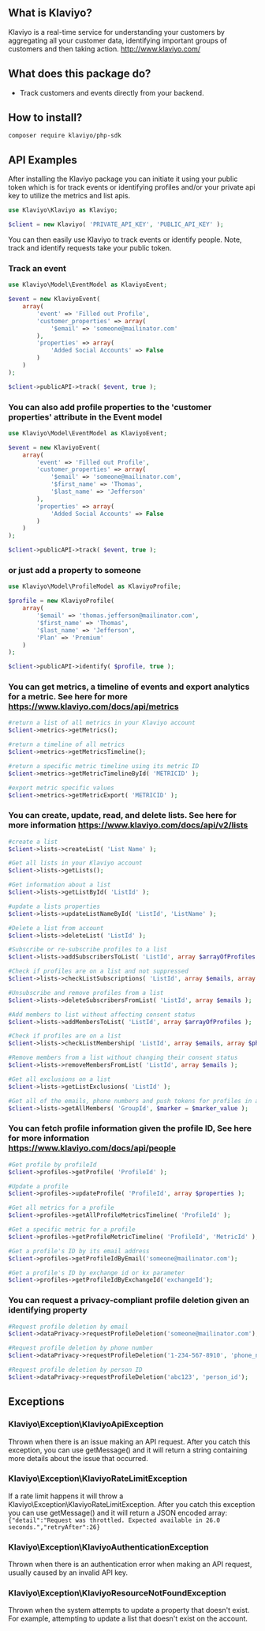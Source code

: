 ## What is Klaviyo?

Klaviyo is a real-time service for understanding your customers by aggregating all your customer data, identifying important groups of customers and then taking action.
http://www.klaviyo.com/

## What does this package do?

* Track customers and events directly from your backend.


## How to install?

    composer require klaviyo/php-sdk

## API Examples

After installing the Klaviyo package you can initiate it using your public token which is for track events or identifying profiles and/or your private api key to utilize the metrics and list apis.
```php
use Klaviyo\Klaviyo as Klaviyo;

$client = new Klaviyo( 'PRIVATE_API_KEY', 'PUBLIC_API_KEY' );
```
You can then easily use Klaviyo to track events or identify people.  Note, track and identify requests take your public token.


### Track an event
```php
use Klaviyo\Model\EventModel as KlaviyoEvent;

$event = new KlaviyoEvent(
    array(
        'event' => 'Filled out Profile',
        'customer_properties' => array(
            '$email' => 'someone@mailinator.com'
        ),
        'properties' => array(
            'Added Social Accounts' => False
        )
    )
);

$client->publicAPI->track( $event, true );
```
### You can also add profile properties to the 'customer properties' attribute in the Event model
```php
use Klaviyo\Model\EventModel as KlaviyoEvent;

$event = new KlaviyoEvent(
    array(
        'event' => 'Filled out Profile',
        'customer_properties' => array(
            '$email' => 'someone@mailinator.com',
            '$first_name' => 'Thomas',
            '$last_name' => 'Jefferson'
        ),
        'properties' => array(
            'Added Social Accounts' => False
        )
    )
);

$client->publicAPI->track( $event, true );
```

### or just add a property to someone
```php
use Klaviyo\Model\ProfileModel as KlaviyoProfile;

$profile = new KlaviyoProfile(
    array(
        '$email' => 'thomas.jefferson@mailinator.com',
        '$first_name' => 'Thomas',
        '$last_name' => 'Jefferson',
        'Plan' => 'Premium'
    )
);

$client->publicAPI->identify( $profile, true );
```

### You can get metrics, a timeline of events and export analytics for a metric. See here for more https://www.klaviyo.com/docs/api/metrics

```php
#return a list of all metrics in your Klaviyo account
$client->metrics->getMetrics();

#return a timeline of all metrics
$client->metrics->getMetricsTimeline();

#return a specific metric timeline using its metric ID
$client->metrics->getMetricTimelineById( 'METRICID' );

#export metric specific values
$client->metrics->getMetricExport( 'METRICID' );
```

### You can create, update, read, and delete lists.  See here for more information https://www.klaviyo.com/docs/api/v2/lists
```php
#create a list
$client->lists->createList( 'List Name' );

#Get all lists in your Klaviyo account
$client->lists->getLists();

#Get information about a list
$client->lists->getListById( 'ListId' );

#update a lists properties
$client->lists->updateListNameById( 'ListId', 'ListName' );

#Delete a list from account
$client->lists->deleteList( 'ListId' );

#Subscribe or re-subscribe profiles to a list
$client->lists->addSubscribersToList( 'ListId', array $arrayOfProfiles );

#Check if profiles are on a list and not suppressed
$client->lists->checkListSubscriptions( 'ListId', array $emails, array $phoneNumbers, array $pushTokens );

#Unsubscribe and remove profiles from a list
$client->lists->deleteSubscribersFromList( 'ListId', array $emails );

#Add members to list without affecting consent status
$client->lists->addMembersToList( 'ListId', array $arrayOfProfiles );

#Check if profiles are on a list
$client->lists->checkListMembership( 'ListId', array $emails, array $phoneNumbers, array $pushTokens );

#Remove members from a list without changing their consent status
$client->lists->removeMembersFromList( 'ListId', array $emails );

#Get all exclusions on a list
$client->lists->getListExclusions( 'ListId' );

#Get all of the emails, phone numbers and push tokens for profiles in a given list or segment
$client->lists->getAllMembers( 'GroupId', $marker = $marker_value );
```

### You can fetch profile information given the profile ID, See here for more information https://www.klaviyo.com/docs/api/people
```php
#Get profile by profileId
$client->profiles->getProfile( 'ProfileId' );

#Update a profile
$client->profiles->updateProfile( 'ProfileId', array $properties );

#Get all metrics for a profile
$client->profiles->getAllProfileMetricsTimeline( 'ProfileId' );

#Get a specific metric for a profile
$client->profiles->getProfileMetricTimeline( 'ProfileId', 'MetricId' );

#Get a profile's ID by its email address
$client->profiles->getProfileIdByEmail('someone@mailinator.com');

#Get a profile's ID by exchange id or kx parameter
$client->profiles->getProfileIdByExchangeId('exchangeId');
```

### You can request a privacy-compliant profile deletion given an identifying property
```php
#Request profile deletion by email
$client->dataPrivacy->requestProfileDeletion('someone@mailinator.com');

#Request profile deletion by phone number
$client->dataPrivacy->requestProfileDeletion('1-234-567-8910', 'phone_number');

#Request profile deletion by person ID
$client->dataPrivacy->requestProfileDeletion('abc123', 'person_id');
```

## Exceptions

### Klaviyo\Exception\KlaviyoApiException
  Thrown when there is an issue making an API request. After you catch this exception, you can use getMessage() and it will return a string containing more details about the issue that occurred.

### Klaviyo\Exception\KlaviyoRateLimitException
  If a rate limit happens it will throw a Klaviyo\Exception\KlaviyoRateLimitException.
  After you catch this exception you can use getMessage() and it will return a JSON encoded array:
  `{"detail":"Request was throttled. Expected available in 26.0 seconds.","retryAfter":26}`

### Klaviyo\Exception\KlaviyoAuthenticationException
  Thrown when there is an authentication error when making an API request, usually caused by an invalid API key.

### Klaviyo\Exception\KlaviyoResourceNotFoundException
  Thrown when the system attempts to update a property that doesn't exist. For example, attempting to update a list that doesn't exist on the account.
